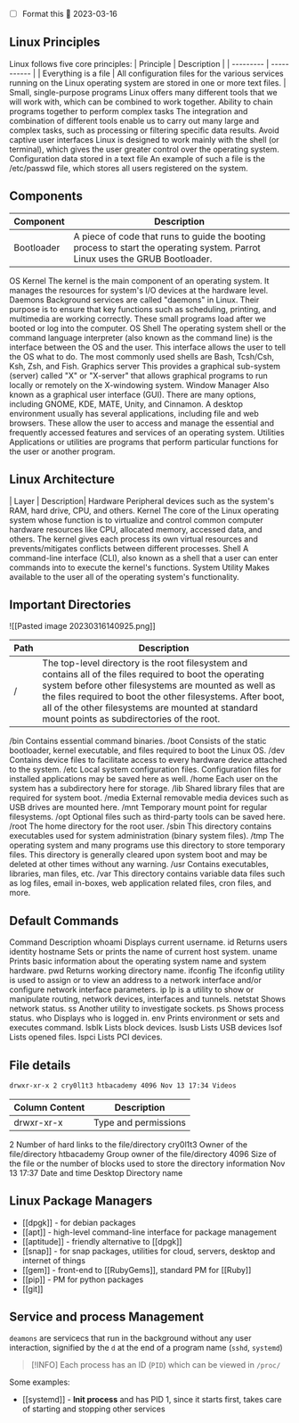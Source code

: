 - [ ] Format this 📅 2023-03-16 

## Linux Principles
Linux follows five core principles:
| Principle | Description |
| --------- | ----------- |
| Everything is a file | 	All configuration files for the various services running on the Linux operating system are stored in one or more text files. |
Small, single-purpose programs 	Linux offers many different tools that we will work with, which can be combined to work together.
Ability to chain programs together to perform complex tasks 	The integration and combination of different tools enable us to carry out many large and complex tasks, such as processing or filtering specific data results.
Avoid captive user interfaces 	Linux is designed to work mainly with the shell (or terminal), which gives the user greater control over the operating system.
Configuration data stored in a text file 	An example of such a file is the /etc/passwd file, which stores all users registered on the system.

## Components

| Component | Description |
| --------- | ----------- |
| Bootloader |	A piece of code that runs to guide the booting process to start the operating system. Parrot Linux uses the GRUB Bootloader. |
OS Kernel 	The kernel is the main component of an operating system. It manages the resources for system's I/O devices at the hardware level.
Daemons 	Background services are called "daemons" in Linux. Their purpose is to ensure that key functions such as scheduling, printing, and multimedia are working correctly. These small programs load after we booted or log into the computer.
OS Shell 	The operating system shell or the command language interpreter (also known as the command line) is the interface between the OS and the user. This interface allows the user to tell the OS what to do. The most commonly used shells are Bash, Tcsh/Csh, Ksh, Zsh, and Fish.
Graphics server 	This provides a graphical sub-system (server) called "X" or "X-server" that allows graphical programs to run locally or remotely on the X-windowing system.
Window Manager 	Also known as a graphical user interface (GUI). There are many options, including GNOME, KDE, MATE, Unity, and Cinnamon. A desktop environment usually has several applications, including file and web browsers. These allow the user to access and manage the essential and frequently accessed features and services of an operating system.
Utilities 	Applications or utilities are programs that perform particular functions for the user or another program.

## Linux Architecture
| Layer | 	Description|
Hardware 	Peripheral devices such as the system's RAM, hard drive, CPU, and others.
Kernel 	The core of the Linux operating system whose function is to virtualize and control common computer hardware resources like CPU, allocated memory, accessed data, and others. The kernel gives each process its own virtual resources and prevents/mitigates conflicts between different processes.
Shell 	A command-line interface (CLI), also known as a shell that a user can enter commands into to execute the kernel's functions.
System Utility 	Makes available to the user all of the operating system's functionality.

## Important Directories
![[Pasted image 20230316140925.png]]

| Path | Description |
| ---- | ----------- |
| /  |	The top-level directory is the root filesystem and contains all of the files required to boot the operating system before other filesystems are mounted as well as the files required to boot the other filesystems. After boot, all of the other filesystems are mounted at standard mount points as subdirectories of the root. |
/bin 	Contains essential command binaries.
/boot 	Consists of the static bootloader, kernel executable, and files required to boot the Linux OS.
/dev 	Contains device files to facilitate access to every hardware device attached to the system.
/etc 	Local system configuration files. Configuration files for installed applications may be saved here as well.
/home 	Each user on the system has a subdirectory here for storage.
/lib 	Shared library files that are required for system boot.
/media 	External removable media devices such as USB drives are mounted here.
/mnt 	Temporary mount point for regular filesystems.
/opt 	Optional files such as third-party tools can be saved here.
/root 	The home directory for the root user.
/sbin 	This directory contains executables used for system administration (binary system files).
/tmp 	The operating system and many programs use this directory to store temporary files. This directory is generally cleared upon system boot and may be deleted at other times without any warning.
/usr 	Contains executables, libraries, man files, etc.
/var 	This directory contains variable data files such as log files, email in-boxes, web application related files, cron files, and more.

## Default Commands
Command 	Description
whoami 	Displays current username.
id 	Returns users identity
hostname 	Sets or prints the name of current host system.
uname 	Prints basic information about the operating system name and system hardware.
pwd 	Returns working directory name.
ifconfig 	The ifconfig utility is used to assign or to view an address to a network interface and/or configure network interface parameters.
ip 	Ip is a utility to show or manipulate routing, network devices, interfaces and tunnels.
netstat 	Shows network status.
ss 	Another utility to investigate sockets.
ps 	Shows process status.
who 	Displays who is logged in.
env 	Prints environment or sets and executes command.
lsblk 	Lists block devices.
lsusb 	Lists USB devices
lsof 	Lists opened files.
lspci 	Lists PCI devices.

## File details
```bash
drwxr-xr-x 2 cry0l1t3 htbacademy 4096 Nov 13 17:34 Videos
```

| Column  Content | Description          |
| --------------- | -------------------- |
| drwxr-xr-x      | Type and permissions |
2 	Number of hard links to the file/directory
cry0l1t3 	Owner of the file/directory
htbacademy 	Group owner of the file/directory
4096 	Size of the file or the number of blocks used to store the directory information
Nov 13 17:37 	Date and time
Desktop 	Directory name

## Linux Package Managers
- [[dpgk]] - for debian packages
- [[apt]] - high-level command-line interface for package management
- [[aptitude]] - friendly alternative to [[dpgk]]
- [[snap]] - for snap packages, utilities for cloud, servers, desktop and internet of things
- [[gem]] - front-end to [[RubyGems]], standard PM for [[Ruby]]
- [[pip]] - PM for python packages
- [[git]]

## Service and process Management
`deamons` are servicecs that run in the background without any user interaction, signified by the `d` at the end of a program name (`sshd`, `systemd`)

>[!INFO] Each process has an ID (`PID`) which can be viewed in `/proc/`

Some examples:
- [[systemd]] - **Init process** and has PID 1, since it starts first, takes care of starting and stopping other services
